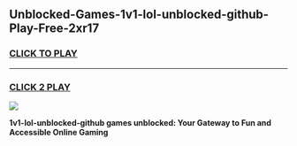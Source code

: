 
## Unblocked-Games-1v1-lol-unblocked-github-Play-Free-2xr17
<h3>
<a href="https://premium76.site?title=1v1-lol-unblocked-github&ref=23A">CLICK TO PLAY</a></h3>
<hr>

<h3>
<a href="https://premium76.site?title=1v1-lol-unblocked-github&ref=23A">CLICK 2 PLAY</a>
  
</h3>

<a href="https://premium76.site?title=1v1-lol-unblocked-github&ref=23A"><img src="https://clearcache.store/games.png"></a>


**1v1-lol-unblocked-github games unblocked: Your Gateway to Fun and Accessible Online Gaming**
